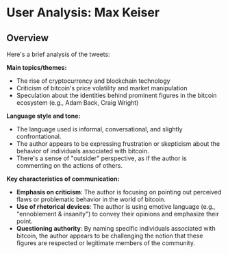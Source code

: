 # User Analysis: Max Keiser

## Overview

Here's a brief analysis of the tweets:

**Main topics/themes:**

* The rise of cryptocurrency and blockchain technology
* Criticism of bitcoin's price volatility and market manipulation
* Speculation about the identities behind prominent figures in the bitcoin ecosystem (e.g., Adam Back, Craig Wright)

**Language style and tone:**

* The language used is informal, conversational, and slightly confrontational.
* The author appears to be expressing frustration or skepticism about the behavior of individuals associated with bitcoin.
* There's a sense of "outsider" perspective, as if the author is commenting on the actions of others.

**Key characteristics of communication:**

* **Emphasis on criticism**: The author is focusing on pointing out perceived flaws or problematic behavior in the world of bitcoin.
* **Use of rhetorical devices**: The author is using emotive language (e.g., "ennoblement & insanity") to convey their opinions and emphasize their point.
* **Questioning authority**: By naming specific individuals associated with bitcoin, the author appears to be challenging the notion that these figures are respected or legitimate members of the community.